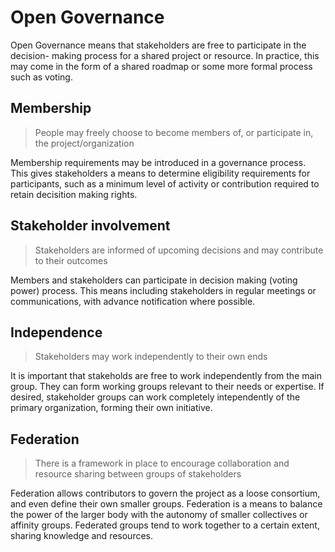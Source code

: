 # Open Governance

Open Governance means that stakeholders are free to participate in the decision- making process for a shared project or resource. In practice, this may come in the form of a shared roadmap or some more formal process such as voting.

## Membership

> People may freely choose to become members of, or participate in, the project/organization

Membership requirements may be introduced in a governance process. This gives stakeholders a means to determine eligibility requirements for participants, such as a minimum level of activity or contribution required to retain decisition making rights.

## Stakeholder involvement

> Stakeholders are informed of upcoming decisions and may contribute to their outcomes

Members and stakeholders can participate in decision making \(voting power\) process. This means including stakeholders in regular meetings or communications, with advance notification where possible.

## Independence

> Stakeholders may work independently to their own ends

It is important that stakeholds are free to work independently from the main group. They can form working groups relevant to their needs or expertise. If desired, stakeholder groups can work completely intependently of the primary organization, forming their own initiative.

## Federation

> There is a framework in place to encourage collaboration and resource sharing between groups of stakeholders

Federation allows contributors to govern the project as a loose consortium, and even define their own smaller groups. Federation is a means to balance the power of the larger body with the autonomy of smaller collectives or affinity groups. Federated groups tend to work together to a certain extent, sharing knowledge and resources.

